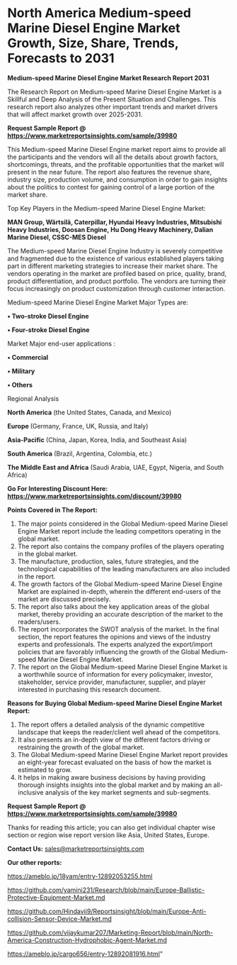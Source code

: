 # North America Medium-speed Marine Diesel Engine Market Growth, Size, Share, Trends, Forecasts to 2031

<strong>Medium-speed Marine Diesel Engine Market Research Report 2031</strong>

The Research Report on Medium-speed Marine Diesel Engine Market is a Skillful and Deep Analysis of the Present Situation and Challenges. This research report also analyzes other important trends and market drivers that will affect market growth over 2025-2031.

<strong>Request Sample Report @ <a href=https://www.marketreportsinsights.com/sample/39980>https://www.marketreportsinsights.com/sample/39980</a></strong>

This Medium-speed Marine Diesel Engine market report aims to provide all the participants and the vendors will all the details about growth factors, shortcomings, threats, and the profitable opportunities that the market will present in the near future. The report also features the revenue share, industry size, production volume, and consumption in order to gain insights about the politics to contest for gaining control of a large portion of the market share.

Top Key Players in the Medium-speed Marine Diesel Engine Market:

<strong>MAN Group, Wärtsilä, Caterpillar, Hyundai Heavy Industries, Mitsubishi Heavy Industries, Doosan Engine, Hu Dong Heavy Machinery, Dalian Marine Diesel, CSSC-MES Diesel</strong>

The Medium-speed Marine Diesel Engine Industry is severely competitive and fragmented due to the existence of various established players taking part in different marketing strategies to increase their market share. The vendors operating in the market are profiled based on price, quality, brand, product differentiation, and product portfolio. The vendors are turning their focus increasingly on product customization through customer interaction.

Medium-speed Marine Diesel Engine Market Major Types are:

<strong>•  Two-stroke Diesel Engine

•  Four-stroke Diesel Engine</strong>

Market Major end-user applications :

<strong>•  Commercial

•  Military

•  Others</strong>

Regional Analysis

</u><strong><b>North America</b></strong> (the United States, Canada, and Mexico)

<strong><b>Europe </b></strong>(Germany, France, UK, Russia, and Italy)

<strong><b>Asia-Pacific</b></strong> (China, Japan, Korea, India, and Southeast Asia)

<strong><b>South America</b></strong> (Brazil, Argentina, Colombia, etc.)

<strong><b>The Middle East and Africa</b></strong> (Saudi Arabia, UAE, Egypt, Nigeria, and South Africa)

<strong>Go For Interesting Discount Here: <a href=https://www.marketreportsinsights.com/discount/39980>https://www.marketreportsinsights.com/discount/39980</a></strong>

<strong>Points Covered in The Report:</strong>
<ol>
  <li>The major points considered in the Global Medium-speed Marine Diesel Engine Market report include the leading competitors operating in the global market.</li>
  <li>The report also contains the company profiles of the players operating in the global market.</li>
  <li>The manufacture, production, sales, future strategies, and the technological capabilities of the leading manufacturers are also included in the report.</li>
  <li>The growth factors of the Global Medium-speed Marine Diesel Engine Market are explained in-depth, wherein the different end-users of the market are discussed precisely.</li>
  <li>The report also talks about the key application areas of the global market, thereby providing an accurate description of the market to the readers/users.</li>
  <li>The report incorporates the SWOT analysis of the market. In the final section, the report features the opinions and views of the industry experts and professionals. The experts analyzed the export/import policies that are favorably influencing the growth of the Global Medium-speed Marine Diesel Engine Market.</li>
  <li>The report on the Global Medium-speed Marine Diesel Engine Market is a worthwhile source of information for every policymaker, investor, stakeholder, service provider, manufacturer, supplier, and player interested in purchasing this research document.</li>
</ol>
<strong>Reasons for Buying Global Medium-speed Marine Diesel Engine Market Report:</strong>

<ol>
  <li>The report offers a detailed analysis of the dynamic competitive landscape that keeps the reader/client well ahead of the competitors.</li>
  <li>It also presents an in-depth view of the different factors driving or restraining the growth of the global market.</li>
  <li>The Global Medium-speed Marine Diesel Engine Market report provides an eight-year forecast evaluated on the basis of how the market is estimated to grow.</li>
  <li>It helps in making aware business decisions by having providing thorough insights insights into the global market and by making an all-inclusive analysis of the key market segments and sub-segments.</li>
</ol>
<strong>Request Sample Report @ <a href=https://www.marketreportsinsights.com/sample/39980>https://www.marketreportsinsights.com/sample/39980</a></strong>


Thanks for reading this article; you can also get individual chapter wise section or region wise report version like Asia, United States, Europe.

<strong>Contact Us:</strong>
sales@marketreportsinsights.com

<strong>Our other reports:</strong>

<a href=https://ameblo.jp/18yam/entry-12892053255.html>https://ameblo.jp/18yam/entry-12892053255.html</a>

<a href=https://github.com/yamini231/Research/blob/main/Europe-Ballistic-Protective-Equipment-Market.md>https://github.com/yamini231/Research/blob/main/Europe-Ballistic-Protective-Equipment-Market.md</a>

<a href=https://github.com/Hindavii9/Reportsinsight/blob/main/Europe-Anti-collision-Sensor-Device-Market.md>https://github.com/Hindavii9/Reportsinsight/blob/main/Europe-Anti-collision-Sensor-Device-Market.md</a>

<a href=https://github.com/vijaykumar207/Marketing-Report/blob/main/North-America-Construction-Hydrophobic-Agent-Market.md>https://github.com/vijaykumar207/Marketing-Report/blob/main/North-America-Construction-Hydrophobic-Agent-Market.md</a>

<a href=https://ameblo.jp/cargo656/entry-12892081916.html>https://ameblo.jp/cargo656/entry-12892081916.html</a>"
